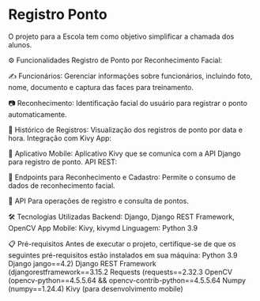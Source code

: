 # Registro Ponto
O projeto para a Escola tem como objetivo simplificar a chamada dos alunos.

 ⚙ Funcionalidades
 Registro de Ponto por Reconhecimento Facial:
 
 ✍ Funcionários Gerenciar informações sobre funcionários, incluindo foto, nome, documento e 
captura das faces para treinamento.
 
📷 Reconhecimento Identificação facial do usuário para registrar o ponto automaticamente.
 
🧾 Histórico de Registros Visualização dos registros de ponto por data e hora.
 Integração com Kivy App:
 
 📲 Aplicativo Mobile Aplicativo Kivy que se comunica com a API Django para registro de ponto.
API REST:

🔗 Endpoints para Reconhecimento e Cadastro Permite o consumo de dados de reconhecimento 
facial.

🔐 API Para operações de registro e consulta de pontos.
 
 🛠 Tecnologias Utilizadas
 Backend Django, Django REST Framework, OpenCV
 App Mobile Kivy, kivymd
 Linguagem Python 3.9
 
 📋 Pré-requisitos
 Antes de executar o projeto, certifique-se de que os seguintes pré-requisitos estão instalados em sua 
máquina:
 Python 3.9
 Django jango==4.2
 Django REST Framework (djangorestframework==3.15.2
 Requests (requests==2.32.3
 OpenCV (opencv-python==4.5.5.64 && opencv-contrib-python==4.5.5.64
 Numpy (numpy==1.24.4
 Kivy (para desenvolvimento mobile)
